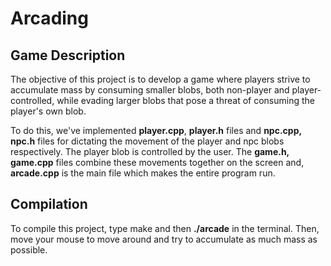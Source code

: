 # Arcading

## Game Description
The objective of this project is to develop a game where players strive to accumulate mass by consuming smaller blobs, both non-player and player-controlled, while evading larger blobs that pose a threat of consuming the player's own blob. 

To do this, we've implemented **player.cpp**, **player.h** files and **npc.cpp, npc.h** files for dictating the movement of the player and npc blobs respectively. The player blob is controlled by the user. The **game.h, game.cpp** files combine these movements together on the screen and, **arcade.cpp** is the main file which makes the entire program run.

## Compilation
To compile this project, type make and then **./arcade** in the terminal. Then, move your mouse to move around and try to accumulate as much mass as possible.
